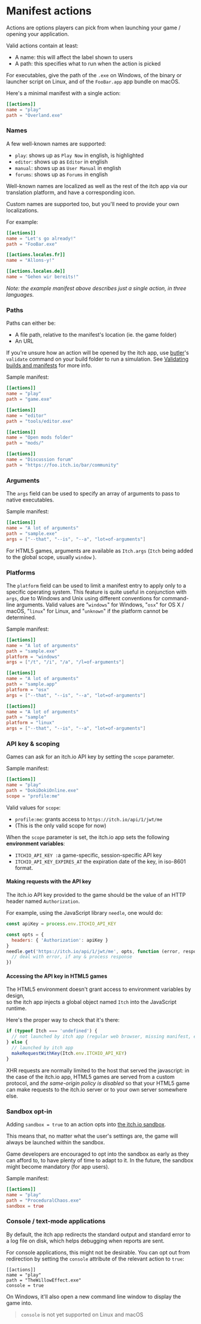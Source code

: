 # Manifest actions

Actions are options players can pick from when launching your game / opening your application.

Valid actions contain at least:

* A name: this will affect the label shown to users
* A path: this specifies what to run when the action is picked

For executables, give the path of the `.exe` on Windows, of the binary or launcher script on Linux, and of the `FooBar.app` app bundle on macOS.

Here's a minimal manifest with a single action:

```toml
[[actions]]
name = "play"
path = "Overland.exe"
```

### 

### Names

A few well-known names are supported:

* `play`: shows up as `Play Now` in english, is highlighted
* `editor`: shows up as `Editor` in english
* `manual`: shows up as `User Manual` in english
* `forums`: shows up as `Forums` in english

Well-known names are localized as well as the rest of the itch app via our translation platform, and have a corresponding icon.

Custom names are supported too, but you'll need to provide your own localizations.

For example:

```toml
[[actions]]
name = "Let's go already!"
path = "FooBar.exe"

[[actions.locales.fr]]
name = "Allons-y!"

[[actions.locales.de]]
name = "Gehen wir bereits!"
```

_Note: the example manifest above describes just a single action, in three languages._

### Paths

Paths can either be:

* A file path, relative to the manifest's location \(ie. the game folder\)
* An URL

If you're unsure how an action will be opened by the itch app, use [butler](https://itch.io/docs/butler)'s `validate` command on your build folder to run a simulation. See [Validating builds and manifests](/integrating/manifest/validating-your-manifest.md) for more info.

Sample manifest:

```toml
[[actions]]
name = "play"
path = "game.exe"

[[actions]]
name = "editor"
path = "tools/editor.exe"

[[actions]]
name = "Open mods folder"
path = "mods/"

[[actions]]
name = "Discussion forum"
path = "https://foo.itch.io/bar/community"
```

### Arguments

The `args` field can be used to specify an array of arguments to pass to native executables.

Sample manifest:

```toml
[[actions]]
name = "A lot of arguments"
path = "sample.exe"
args = ["--that", "--is", "--a", "lot=of-arguments"]
```

For HTML5 games, arguments are available as `Itch.args` \(`Itch` being added to the global scope, usually `window` \).

### Platforms

The `platform` field can be used to limit a manifest entry to apply only to a specific operating system. This feature is quite useful in conjunction with `args`, due to Windows and Unix using different conventions for command-line arguments. Valid values are "`windows`" for Windows, "`osx`" for OS X / macOS, "`linux`" for Linux, and "`unknown`" if the platform cannot be determined.

Sample manifest:

```toml
[[actions]]
name = "A lot of arguments"
path = "sample.exe"
platform = "windows"
args = ["/t", "/i", "/a", "/l=of-arguments"]

[[actions]]
name = "A lot of arguments"
path = "sample.app"
platform = "osx"
args = ["--that", "--is", "--a", "lot=of-arguments"]

[[actions]]
name = "A lot of arguments"
path = "sample"
platform = "linux"
args = ["--that", "--is", "--a", "lot=of-arguments"]
```

### API key & scoping

Games can ask for an itch.io API key by setting the `scope` parameter.

Sample manifest:

```toml
[[actions]]
name = "play"
path = "DokiDokiOnline.exe"
scope = "profile:me"
```

Valid values for `scope`:

* `profile:me`: grants access to `https://itch.io/api/1/jwt/me`
* \(This is the only valid scope for now\)

When the `scope` parameter is set, the itch.io app sets the following **environment variables**:

* `ITCHIO_API_KEY :`a game-specific, session-specific API key
* `ITCHIO_API_KEY_EXPIRES_AT` the expiration date of the key, in iso-8601 format.

#### Making requests with the API key

The itch.io API key provided to the game should be the value of an HTTP  
header named `Authorization`.

For example, using the JavaScript library `needle`, one would do:

```javascript
const apiKey = process.env.ITCHIO_API_KEY

const opts = {
  headers: { 'Authorization': apiKey }
}
needle.get('https://itch.io/api/1/jwt/me', opts, function (error, response) {
  // deal with error, if any & process response
})
```

#### Accessing the API key in HTML5 games

The HTML5 environment doesn't grant access to environment variables by design,  
so the itch app injects a global object named `Itch` into the JavaScript runtime.

Here's the proper way to check that it's there:

```javascript
if (typeof Itch === 'undefined') {
  // not launched by itch app (regular web browser, missing manifest, etc.)
} else {
  // launched by itch app
  makeRequestWithKey(Itch.env.ITCHIO_API_KEY)
}
```

XHR requests are normally limited to the host that served the javascript: in the case of the itch.io app, HTML5 games are served from a custom protocol, and _the same-origin policy is disabled_ so that your HTML5 game can make requests to the itch.io server or to your own server somewhere else.

### Sandbox opt-in

Adding `sandbox = true` to an action opts into [the itch.io sandbox](../using/sandbox.md).

This means that, no matter what the user's settings are, the game will always be launched within the sandbox.

Game developers are encouraged to opt into the sandbox as early as they can afford to, to have plenty of time to adapt to it. In the future, the sandbox might become mandatory \(for app users\).

Sample manifest:

```toml
[[actions]]
name = "play"
path = "ProceduralChaos.exe"
sandbox = true
```

### Console / text-mode applications

By default, the itch app redirects the standard output and standard error to  
a log file on disk, which helps debugging when reports are sent.

For console applications, this might not be desirable. You can opt out from  
redirection by setting the `console` attribute of the relevant action to `true`:

```
[[actions]]
name = "play"
path = "TheWillowEffect.exe"
console = true
```

On Windows, it'll also open a new command line window to display the game into.

> `console` is not yet supported on Linux and macOS





